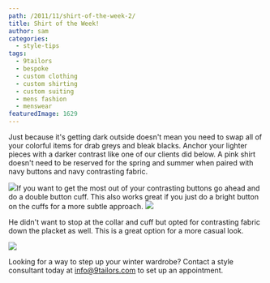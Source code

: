 ```yaml
---
path: /2011/11/shirt-of-the-week-2/
title: Shirt of the Week!
author: sam
categories: 
  - style-tips
tags: 
  - 9tailors
  - bespoke
  - custom clothing
  - custom shirting
  - custom suiting
  - mens fashion
  - menswear
featuredImage: 1629
---
```

Just because it's getting dark outside doesn't mean you need to swap all of your colorful items for drab greys and bleak blacks. Anchor your lighter pieces with a darker contrast like one of our clients did below. A pink shirt doesn't need to be reserved for the spring and summer when paired with navy buttons and navy contrasting fabric.

[![](http://1.bp.blogspot.com/-fGOVEJ6HDT0/TtQMy7jXjGI/AAAAAAAABBA/ehrS_b5WeBE/s400/shirtofweek_2a.jpg)](http://1.bp.blogspot.com/-fGOVEJ6HDT0/TtQMy7jXjGI/AAAAAAAABBA/ehrS_b5WeBE/s1600/shirtofweek_2a.jpg)If you want to get the most out of your contrasting buttons go ahead and do a double button cuff. This also works great if you just do a bright button on the cuffs for a more subtle approach. [![](http://2.bp.blogspot.com/-vi7mH7Kj4A0/TtQM0JMXgrI/AAAAAAAABBY/58Ak81JP9K0/s400/shirtofweek_2c.jpg)](http://2.bp.blogspot.com/-vi7mH7Kj4A0/TtQM0JMXgrI/AAAAAAAABBY/58Ak81JP9K0/s1600/shirtofweek_2c.jpg)

He didn't want to stop at the collar and cuff but opted for contrasting fabric down the placket as well. This is a great option for a more casual look.

[![](http://1.bp.blogspot.com/-EGJ6AjcvF-4/TtQMzBjKIRI/AAAAAAAABBQ/KsOrZ9qibaM/s400/shirtofweek_2b.jpg)](http://1.bp.blogspot.com/-EGJ6AjcvF-4/TtQMzBjKIRI/AAAAAAAABBQ/KsOrZ9qibaM/s1600/shirtofweek_2b.jpg)

Looking for a way to step up your winter wardrobe? Contact a style consultant today at [info@9tailors.com](http://9tailors.blogspot.com/info@9tailors.com) to set up an appointment.